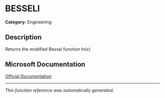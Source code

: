 # BESSELI

**Category:** Engineering

## Description
Returns the modified Bessel function In(x)

## Microsoft Documentation
[Official Documentation](https://support.microsoft.com//en-us/office/besseli-function-8d33855c-9a8d-444b-98e0-852267b1c0df)

---
*This function reference was automatically generated.*
